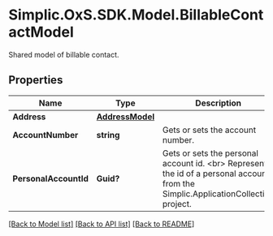 # Simplic.OxS.SDK.Model.BillableContactModel
Shared model of billable contact.

## Properties

Name | Type | Description | Notes
------------ | ------------- | ------------- | -------------
**Address** | [**AddressModel**](AddressModel.md) |  | [optional] 
**AccountNumber** | **string** | Gets or sets the account number. | [optional] 
**PersonalAccountId** | **Guid?** | Gets or sets the personal account id.  &lt;br&gt;  Represents the id of a personal account from the Simplic.ApplicationCollection project.   | [optional] 

[[Back to Model list]](../README.md#documentation-for-models) [[Back to API list]](../README.md#documentation-for-api-endpoints) [[Back to README]](../README.md)

